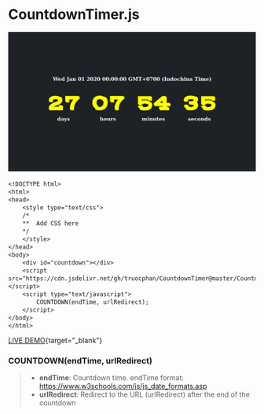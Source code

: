 # CountdownTimer.js

<img src="https://raw.githubusercontent.com/truocphan/CountdownTimer/master/CountdownTimer%202020-01-01%2000-00-00.png">

```
<!DOCTYPE html>
<html>
<head>
	<style type="text/css">
	/*
	**	Add CSS here
	*/
	</style>
</head>
<body>
	<div id="countdown"></div>
	<script src="https://cdn.jsdelivr.net/gh/truocphan/CountdownTimer@master/CountdownTimer.js"></script>
	<script type="text/javascript">
		COUNTDOWN(endTime, urlRedirect);
	</script>
</body>
</html>
```

[LIVE DEMO](https://truocphan.github.io/CountdownTimer.html){target="_blank"}

### COUNTDOWN(endTime, urlRedirect)
> - **endTime**: Countdown time. endTime format: https://www.w3schools.com/js/js_date_formats.asp
> - **urlRedirect**: Redirect to the URL (urlRedirect) after the end of the countdown
